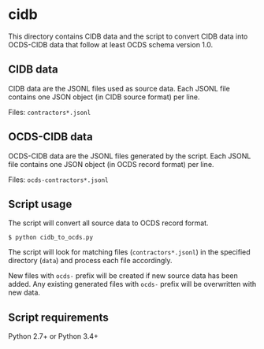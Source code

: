 # cidb

This directory contains CIDB data and the script to convert CIDB data
into OCDS-CIDB data that follow at least OCDS schema version 1.0.

## CIDB data

CIDB data are the JSONL files used as source data. Each JSONL file
contains one JSON object (in CIDB source format) per line. 

Files: `contractors*.jsonl`

## OCDS-CIDB data

OCDS-CIDB data are the JSONL files generated by the script. Each JSONL
file contains one JSON object (in OCDS record format) per line.

Files: `ocds-contractors*.jsonl`

## Script usage

The script will convert all source data to OCDS record format.

    $ python cidb_to_ocds.py

The script will look for matching files (`contractors*.jsonl`) in the
specified directory (`data`) and process each file accordingly.

New files with `ocds-` prefix will be created if new source data has
been added. Any existing generated files with `ocds-` prefix will be
overwritten with new data.

## Script requirements

Python 2.7+ or Python 3.4+
